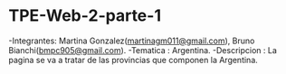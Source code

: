# TPE-Web-2-parte-1

-Integrantes: Martina Gonzalez(martinagm011@gmail.com), Bruno Bianchi(bmpc905@gmail.com).
-Tematica : Argentina.
-Descripcion : La pagina se va a tratar de las provincias que componen la Argentina.

